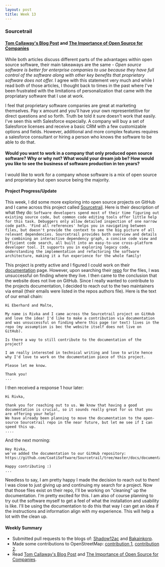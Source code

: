 ```yaml
---
layout: post
title: Week 13
---
```


### Sourcetrail 

#### [Tom Callaway's Blog Post](https://spot.livejournal.com/327801.html) and [The Importance of Open Source for Companies](https://enterprisersproject.com/article/2015/1/top-advantages-open-source-offers-over-proprietary-solutions)

While both articles discuss different parts of the advantages within open source software, their main takeaways are the same - *Open source software is better for enterprise companies to use because they have full control of the software along with other key benefits that proprietary software does not offer.* I agree with this statement very much and while I read both of those articles, I thought back to times in the past where I've been frustrated with the limitations of personalization that came with the propriatary software that I use at work. 

I feel that proprietary software companies are great at marketing themselves. Pay x amount and you'll have your own representetitive for direct questions and so forth. Truth be told it sure doesn't work that easily. I've seen this with Salesforce especially. A company will buy a set of Salesforce licenses and receive a basic CRM with a few customizable options and fields. However, additional and more complex features requires a salesforce consultant or hiring a person who knows the software to be able to do that. 


#### Would you want to work in a company that only produced open source software? Why or why not? What would your dream job be? How would you like to see the business of software production in ten years?

I would like to work for a company whose software is a mix of open source and proprietary but open source being the majority.


#### Project Progress/Update

This week, I did some more exploring into open source projects on GitHub and I came across this project called [Sourcetrail]( https://www.sourcetrail.com/). Here is their description of what they do: `Software developers spend most of their time figuring out existing source code, but common code editing tools offer little help for this task. Debuggers only allow detailed inspection of one narrow code path. 'Find all references' helps you in navigating between files, but doesn't provide the context to see the big picture of all relevant dependencies. Sourcetrail provides both overview and details by combining an interactive dependency graph, a concise code view and efficient code search, all built into an easy-to-use cross-platform developer tool. It supports you in exploring legacy code, understanding the implementation and refactoring the software architecture, making it a fun experience for the whole family!`

This project is pretty active and I figured I could work on their [documentation](https://www.sourcetrail.com/documentation/) page. However, upon searching their [repo](https://github.com/CoatiSoftware/Sourcetrail/tree/a177c6daf506f1b949e2d55d8cedce4e12eb9717) for the files, I was unsuccessful on finding where they live. I then came to the conclusion that the website does not live on GitHub. Since I really wanted to contribute to the projects documentation, I decided to reach out to the two maintainers via email (their emails were listed in the repos authors file). Here is the text of our email chain:

``` 
Hi Eberhard and Malte,

My name is Rivka and I came across the Sourcetrail project on GitHub and love the idea! I'd like to make a contribution via documentation and was unsuccessful on finding where this page (or text) lives in the repo (my assumption is bec the website itself does not live on GitHub). 

Is there a way to still contribute to the documentation of the project?

I am really interested in technical writing and love to write hence why I'd love to work on the documentation piece of this project.

Please let me know.

Thank you!
...
```
I then received a response 1 hour later: 
```
Hi Rivka,

thank you for reaching out to us. We know that having a good documentation is crucial, so it sounds really great for us that you are offering your help!
We have already been planning to move the documentation to the open-source Sourcetrail repo in the near future, but let me see if I can speed this up.
....
```
And the next morning:
```
Hey Rivka,
we've added the documentation to our GitHub repository: https://github.com/CoatiSoftware/Sourcetrail/tree/master/docs/documentation

Happy contributing :)
...
```

Needless to say, I am pretty happy I made the decision to reach out to them! I was close to just giving up and continuing my search for a project. Now that those files exist on their repo, I'll be working on "cleaning" up the documentation. I'm pretty excited for this. I am also of course planning to try out the software myself to get a feel of what the installation and usability is like. I'll be using the documentation to do this that way I can get an idea if the instructions and information align with my experience. This will help a lot with the clean up.

#### Weekly Summary

- Submitted pull requests to the blogs of: [Shadow12ac](https://github.com/hunter-college-ossd-fall-2019/shadow12ac-weekly/pull/6) and [Bakainkorp](https://github.com/hunter-college-ossd-fall-2019/Bakainkorp-weekly/pull/7).
- Made some contributions to OpenStreetMap: [contribution 1](https://www.openstreetmap.org/changeset/774389150), [contribution 2](https://www.openstreetmap.org/changeset/77439400#map=16/40.6083/-73.9871).
- Read [Tom Callaway's Blog Post](https://spot.livejournal.com/327801.html) and [The Importance of Open Source for Companies](https://enterprisersproject.com/article/2015/1/top-advantages-open-source-offers-over-proprietary-solutions).
